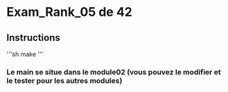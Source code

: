 # Exam_Rank_05 de 42
## Instructions
'''sh
make
'''
### Le main se situe dans le module02 (vous pouvez le modifier et le tester pour les autres modules)
